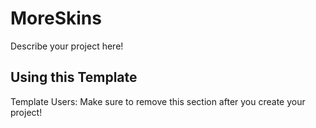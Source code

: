 # MoreSkins

Describe your project here!

## Using this Template

Template Users: Make sure to remove this section after you create your project!
